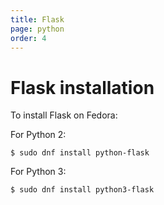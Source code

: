 ```yaml
---
title: Flask
page: python
order: 4
---
```


# Flask installation

To install Flask on Fedora:

For Python 2:

```
$ sudo dnf install python-flask
```

For Python 3:

```
$ sudo dnf install python3-flask
```
